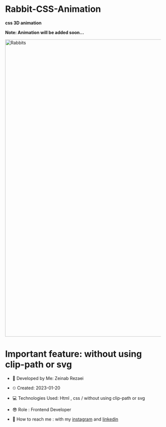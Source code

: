 # Rabbit-CSS-Animation
**css 3D animation**

**Note: Animation will be added soon...**

<img width="960" alt="Rabbits" src="https://user-images.githubusercontent.com/121185931/213720033-0655bb13-5cc0-48c5-a8b3-a27b8166df7b.png">

# Important feature: without using clip-path or svg

- 👩 Developed by Me: Zeinab Rezaei

- ⏲ Created: 2023-01-20

- 💻 Technologies Used: Html , css / without using clip-path or svg

- 😎 Role : Frontend Developer

- 🔗 How to reach me : with my [instagram](https://www.instagram.com/zeinab.rezaei.web) and [linkedin](https://www.linkedin.com/in/zeinab-rezaei-web)
